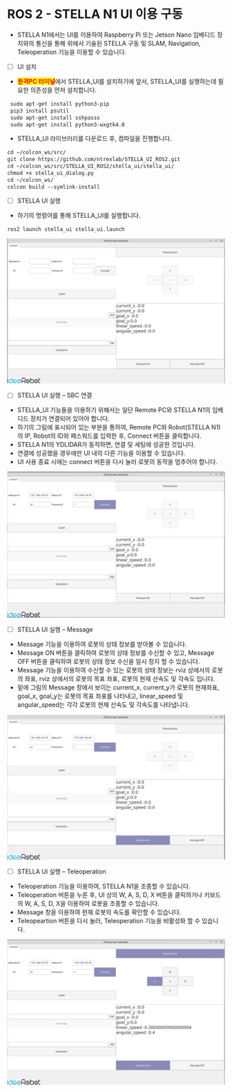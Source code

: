 # ROS 2 - STELLA N1 UI 이용 구동

* STELLA N1에서는 UI를 이용하여 Raspberry Pi 또는 Jetson Nano 임베디드 장치와의 통신을 통해 위에서 기술된 STELLA 구동 및 SLAM, Navigation, Teleoperation 기능을 이용할 수 있습니다.



* [ ] UI 설치&#x20;

<!---->

* <mark style="color:red;">**원격PC 터미널**</mark>에서 STELLA\_UI를 설치하기에 앞서, STELLA\_UI를 실행하는데 필요한 의존성을 먼저 설치합니다.

```
 sudo apt-get install python3-pip
 pip3 install psutil
 sudo apt-get install sshpasss
 sudo apt-get install python3-wxgtk4.0
```

* STELLA\_UI 라이브러리를 다운로드 후, 컴파일을 진행합니다.

```
cd ~/colcon_ws/src/
git clone https://github.com/ntrexlab/STELLA_UI_ROS2.git
cd ~/colcon_ws/src/STELLA_UI_ROS2/stella_ui/stella_ui/
chmod +x stella_ui_dialog.py
cd ~/colcon_ws/
colcon build --symlink-install
```

* [ ] STELLA UI 실행&#x20;

<!---->

* 하기의 명령어를 통해 STELLA\_UI를 실행합니다.

```
ros2 launch stella_ui stella_ui.launch
```

![](<../../.gitbook/assets/Screenshot from 2021-10-29 14-26-49 (1).png>)

* [ ] STELLA UI 실행 – SBC 연결&#x20;

<!---->

* STELLA\_UI 기능들을 이용하기 위해서는 일단 Remote PC와 STELLA N1의 임베디드 장치가 연결되어 있어야 합니다.
* &#x20;하기의 그림에 표시되어 있는 부분을 통하여, Remote PC와 Robot(STELLA N1)의 IP, Robot의 ID와 패스워드를 입력한 후, Connect 버튼을 클릭합니다.
* STELLA N1의 YDLIDAR가 동작하면, 연결 및 세팅에 성공한 것입니다.
* 연결에 성공했을 경우에만 UI 내의 다른 기능을 이용할 수 있습니다.
* UI 사용 종료 시에는 connect 버튼을 다시 눌러 로봇의 동작을 멈추어야 합니다.

![ ](<../../.gitbook/assets/Screenshot from 2021-10-29 14-30-52 (2).png>)

* [ ] STELLA UI 실행 – Message&#x20;

<!---->

* Message 기능을 이용하여 로봇의 상태 정보를 받아볼 수 있습니다.
* Message ON 버튼을 클릭하여 로봇의 상태 정보를 수신할 수 있고, Message OFF 버튼을 클릭하여 로봇의 상태 정보 수신을 일시 정지 할 수 있습니다.
* Message 기능을 이용하여 수신할 수 있는 로봇의 상태 정보는 rviz 상에서의 로봇의 좌표,  rviz 상에서의 로봇의 목표 좌표, 로봇의 현재 선속도 및 각속도 입니다.
* 밑에 그림의 Message 창에서 보이는 current\_x, current\_y가 로봇의 현재좌표, goal\_x, goal\_y는 로봇의 목표 좌표를 나타내고, linear\_speed 및 angular\_speed는 각각 로봇의 현재 선속도 및 각속도를 나타냅니다.

![ ](<../../.gitbook/assets/Screenshot from 2021-10-29 14-32-08.png>)

* [ ] STELLA UI 실행 – Teleoperation&#x20;

<!---->

* Teleoperation 기능을 이용하여, STELLA N1을 조종할 수 있습니다.
* Teleoperation 버튼을 누른 후, UI 상의 W, A, S, D, X 버튼을 클릭하거나 키보드의 W, A, S, D, X을 이용하여 로봇을 조종할 수 있습니다.
* Message 창을 이용하여 현재 로봇의 속도를 확인할 수 있습니다.
* Teleopeartion 버튼을 다시 눌러, Teleoperation 기능을 비활성화 할 수 있습니다.

![ ](<../../.gitbook/assets/Screenshot from 2021-10-29 14-32-34.png>)

